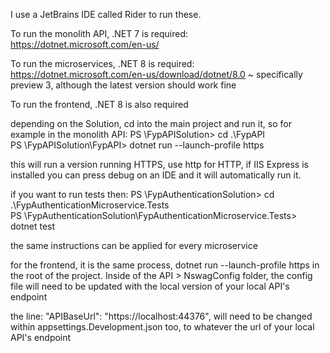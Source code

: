 I use a JetBrains IDE called Rider to run these.

To run the monolith API, .NET 7 is required:
https://dotnet.microsoft.com/en-us/

To run the microservices, .NET 8 is required:
https://dotnet.microsoft.com/en-us/download/dotnet/8.0
~ specifically preview 3, although the latest version should work fine

To run the frontend, .NET 8 is also required

depending on the Solution, cd into the main project and run it, so for example in the monolith API:
PS \FypAPISolution> cd .\FypAPI\
PS \FypAPISolution\FypAPI> dotnet run --launch-profile https

this will run a version running HTTPS, use http for HTTP, if IIS Express is installed you can press debug on an IDE and it will automatically run it.

if you want to run tests then:
PS \FypAuthenticationSolution> cd .\FypAuthenticationMicroservice.Tests\
PS \FypAuthenticationSolution\FypAuthenticationMicroservice.Tests> dotnet test

the same instructions can be applied for every microservice

for the frontend, it is the same process, dotnet run --launch-profile https in the root of the project.
Inside of the API > NswagConfig folder, the config file will need to be updated with the local version of your local API's endpoint

the line:     "APIBaseUrl": "https://localhost:44376",
will need to be changed within appsettings.Development.json too, to whatever the url of your local API's endpoint
